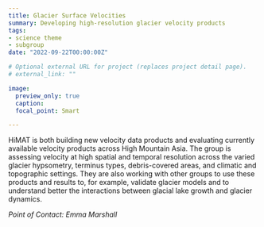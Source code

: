 ```yaml
---
title: Glacier Surface Velocities
summary: Developing high-resolution glacier velocity products
tags:
- science theme
- subgroup
date: "2022-09-22T00:00:00Z"

# Optional external URL for project (replaces project detail page).
# external_link: ""

image:
  preview_only: true
  caption: 
  focal_point: Smart

---
```


HiMAT is both building new velocity data products and evaluating currently available
velocity products across High Mountain Asia. The group is assessing velocity at high
spatial and temporal resolution across the varied glacier hypsometry, terminus types,
debris-covered areas, and climatic and topographic settings. They are also working with
other groups to use these products and results to, for example, validate glacier models
and to understand better the interactions between glacial lake growth and glacier
dynamics.

_Point of Contact: Emma Marshall_
